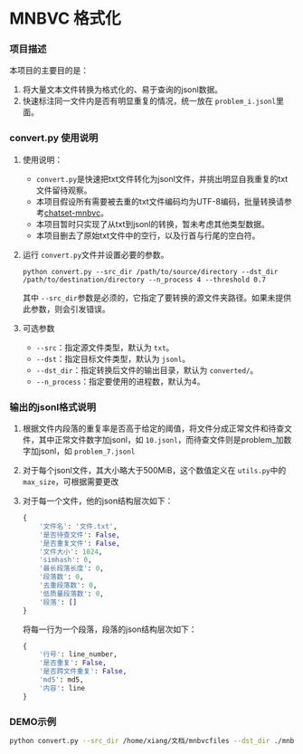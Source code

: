 # MNBVC 格式化

### 项目描述

本项目的主要目的是：

1. 将大量文本文件转换为格式化的、易于查询的jsonl数据。
2. 快速标注同一文件内是否有明显重复的情况，统一放在 `problem_i.jsonl`里面。

### convert.py 使用说明

1. 使用说明：
   * `convert.py`是快速把txt文件转化为jsonl文件，并挑出明显自我重复的txt文件留待观察。
   * 本项目假设所有需要被去重的txt文件编码均为UTF-8编码，批量转换请参考[chatset-mnbvc](https://github.com/alanshi/charset_mnbvc)。
   * 本项目暂时只实现了从txt到jsonl的转换，暂未考虑其他类型数据。
   * 本项目删去了原始txt文件中的空行，以及行首与行尾的空白符。
2. 运行 `convert.py`文件并设置必要的参数。
   ```shell
   python convert.py --src_dir /path/to/source/directory --dst_dir /path/to/destination/directory --n_process 4 --threshold 0.7
   ```

   其中 `--src_dir`参数是必须的，它指定了要转换的源文件夹路径。如果未提供此参数，则会引发错误。
3. 可选参数
   * `--src`：指定源文件类型，默认为 `txt`。
   * `--dst`：指定目标文件类型，默认为 `jsonl`。
   * `--dst_dir`：指定转换后文件的输出目录，默认为 `converted/`。
   * `--n_process`：指定要使用的进程数，默认为4。

### 输出的jsonl格式说明

1. 根据文件内段落的重复率是否高于给定的阈值，将文件分成正常文件和待查文件，其中正常文件数字加jsonl，如 `10.jsonl`，而待查文件则是problem_加数字加jsonl，如 `problem_7.jsonl`
2. 对于每个jsonl文件，其大小略大于500MiB，这个数值定义在 `utils.py`中的 `max_size`，可根据需要更改
3. 对于每一个文件，他的json结构层次如下：

   ```python
   {
       '文件名': '文件.txt',
       '是否待查文件': False,
       '是否重复文件': False,
       '文件大小': 1024,
       'simhash': 0,
       '最长段落长度': 0,
       '段落数': 0,
       '去重段落数': 0,
       '低质量段落数': 0,
       '段落': []
   }
   ```

   将每一行为一个段落，段落的json结构层次如下：

   ```python
   {
       '行号': line_number,
       '是否重复': False,
       '是否跨文件重复': False,
       'md5': md5,
       '内容': line
   }
   ```

### DEMO示例

```bash
python convert.py --src_dir /home/xiang/文档/mnbvcfiles --dst_dir ./mnbvcfiles --n_process 8 --threshold 0.7
```
